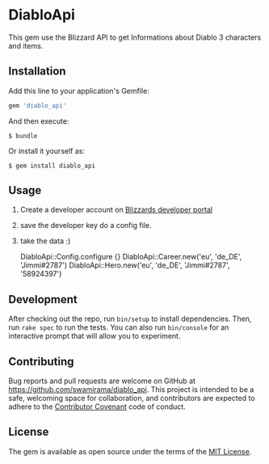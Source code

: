 # DiabloApi

This gem use the Blizzard API to get Informations about Diablo 3 characters and items.

## Installation

Add this line to your application's Gemfile:

```ruby
gem 'diablo_api'
```

And then execute:

    $ bundle

Or install it yourself as:

    $ gem install diablo_api

## Usage

1. Create a developer account on [Blizzards developer portal](https://dev.battle.net/)
2. save the developer key do a config file.
3. take the data :)


    DiabloApi::Config.configure {}
    DiabloApi::Career.new('eu', 'de_DE', 'Jimmi#2787')
    DiabloApi::Hero.new('eu', 'de_DE', 'Jimmi#2787', '58924397')

## Development

After checking out the repo, run `bin/setup` to install dependencies. Then, run `rake spec` to run the tests. You can also run `bin/console` for an interactive prompt that will allow you to experiment.

## Contributing

Bug reports and pull requests are welcome on GitHub at https://github.com/swamirama/diablo_api. This project is intended to be a safe, welcoming space for collaboration, and contributors are expected to adhere to the [Contributor Covenant](contributor-covenant.org) code of conduct.


## License

The gem is available as open source under the terms of the [MIT License](http://opensource.org/licenses/MIT).
